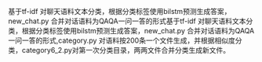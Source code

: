 基于tf-idf 对聊天语料文本分类，根据分类标签使用bilstm预测生成答案，new_chat.py 合并对话语料为QAQA一问一答的形式基于tf-idf 对聊天语料文本分类，根据分类标签使用bilstm预测生成答案，new_chat.py 合并对话语料为QAQA一问一答的形式,category.py 对语料按200条一个文件生成，并根据相似度分类，category6_2.py对第一次分类目录，两两文件合并分类生成新文件。
